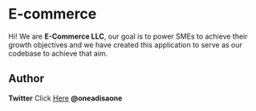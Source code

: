 # E-commerce

Hi! We are **E-Commerce LLC**, our goal is to power SMEs to achieve their growth objectives and we have created this application to serve as our codebase to achieve that aim.


## Author

**Twitter** Click [Here](https://twitter.com/oneadisaone) **@oneadisaone**

